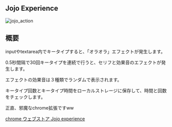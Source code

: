 ## Jojo Experience

![jojo_action](https://user-images.githubusercontent.com/17793990/59861753-63dbe180-93bc-11e9-88fb-1c4e38eb5681.gif)

## 概要

inputやtextarea内でキータイプすると、「オラオラ」エフェクトが発生します。

0.5秒間隔で30回キータイプを連続で行うと、セリフと効果音のエフェクトが発生します。



エフェクトの効果音は３種類でランダムで表示されます。



キータイプ回数とキータイプ時間をローカルストレージに保存して、時間と回数をチェックします。



正直、邪魔なchrome拡張ですww

[chrome ウェブストア Jojo experience](https://chrome.google.com/webstore/detail/jojo-experience/foinkfknclhpkpbomacdfjfbaklgifpk)
